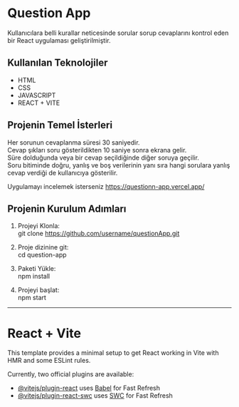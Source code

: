 # Question App

Kullanıcılara belli kurallar neticesinde sorular sorup cevaplarını kontrol eden bir React uygulaması geliştirilmiştir.

Kullanılan Teknolojiler  
---
- HTML
- CSS
- JAVASCRIPT
- REACT + VITE
  
Projenin Temel İsterleri 
---
Her sorunun cevaplanma süresi 30 saniyedir.   
Cevap şıkları soru gösterildikten 10 saniye sonra ekrana gelir.  
Süre dolduğunda veya bir cevap seçildiğinde diğer soruya geçilir.  
Soru bitiminde doğru, yanlış ve boş verilerinin yanı sıra hangi sorulara yanlış cevap verdiği de kullanıcıya gösterilir.  

Uygulamayı incelemek isterseniz https://questionn-app.vercel.app/

Projenin Kurulum Adımları
---
1. Projeyi Klonla:    
git clone https://github.com/username/questionApp.git

2. Proje dizinine git:    
cd question-app  

3. Paketi Yükle:    
npm install

4. Projeyi başlat:    
npm start

---

# React + Vite

This template provides a minimal setup to get React working in Vite with HMR and some ESLint rules.

Currently, two official plugins are available:

- [@vitejs/plugin-react](https://github.com/vitejs/vite-plugin-react/blob/main/packages/plugin-react/README.md) uses [Babel](https://babeljs.io/) for Fast Refresh
- [@vitejs/plugin-react-swc](https://github.com/vitejs/vite-plugin-react-swc) uses [SWC](https://swc.rs/) for Fast Refresh
